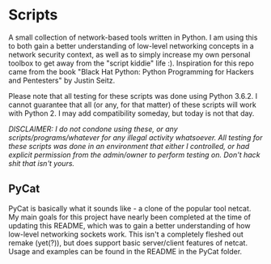 # Scripts

A small collection of network-based tools written in Python. I am using this to both gain a better understanding of low-level networking concepts in a network security context, as well as to simply increase my own personal toolbox to get away from the "script kiddie" life :). Inspiration for this repo came from the book "Black Hat Python: Python Programming for Hackers and Pentesters" by Justin Seitz. 

Please note that all testing for these scripts was done using Python 3.6.2. I cannot guarantee that all (or any, for that matter) of these scripts will work with Python 2. I may add compatibility someday, but today is not that day.



*DISCLAIMER: I do not condone using these, or any scripts/programs/whatever for any illegal activity whatsoever. All testing for these scripts was done in an environment that either I controlled, or had explicit permission from the admin/owner to perform testing on. Don't hack shit that isn't yours.*

## PyCat

PyCat is basically what it sounds like - a clone of the popular tool netcat. My main goals for this project have nearly been completed at the time of updating this README, which was to gain a better understanding of how low-level networking sockets work. This isn't a completely fleshed out remake (yet(?)), but does support basic server/client features of netcat. Usage and examples can be found in the README in the PyCat folder.
